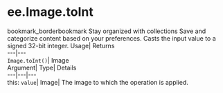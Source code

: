  
#  ee.Image.toInt 
bookmark_borderbookmark Stay organized with collections  Save and categorize content based on your preferences.
Casts the input value to a signed 32-bit integer. 
Usage| Returns  
---|---  
`Image.toInt()`| Image  
Argument| Type| Details  
---|---|---  
this: `value`| Image| The image to which the operation is applied.  
